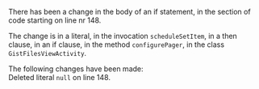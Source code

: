There has been a change in the body of an if statement, in the section of code starting on line nr 148.
  
The change is in a literal, in the invocation ```scheduleSetItem```, in a then clause, in an if clause, in the method ```configurePager```, in the class ```GistFilesViewActivity```.
  
The following changes have been made:  
Deleted literal ```null``` on line 148.  
